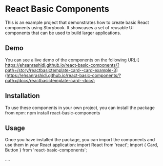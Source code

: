 # React Basic Components

This is an example project that demonstrates how to create basic React components using Storybook. It showcases a set of reusable UI components that can be used to build larger applications.

## Demo

You can see a live demo of the components on the following URL:[ https://ehsanrashidi.github.io/react-basic-components/?path=/story/reactbasictemplate-card--card-example-3](https://ehsanrashidi.github.io/react-basic-components/?path=/docs/reactbasictemplate-card--docs)

## Installation

To use these components in your own project, you can install the package from npm:
npm install react-basic-components

## Usage

Once you have installed the package, you can import the components and use them in your React application:
import React from 'react';
import { Card, Button } from 'react-basic-components';

....
